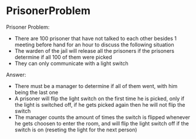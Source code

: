 # PrisonerProblem
Prisoner Problem:
* There are 100 prisoner that have not talked to each other besides 1 meeting before hand for an hour to discuss the following situation
* The warden of the jail will release all the prisoners if the prisoners determine if all 100 of them were picked
* They can only communicate with a light switch

Answer:
* There must be a manager to determine if all of them went, with him being the last one
* A prisoner will flip the light switch on the first time he is picked, only if the light is switched off, if he gets picked again then he will not flip the switch
* The manager counts the amount of times the switch is flipped whenever he gets choosen to enter the room, and will flip the light switch off if the switch is on (reseting the light for the next person) 
